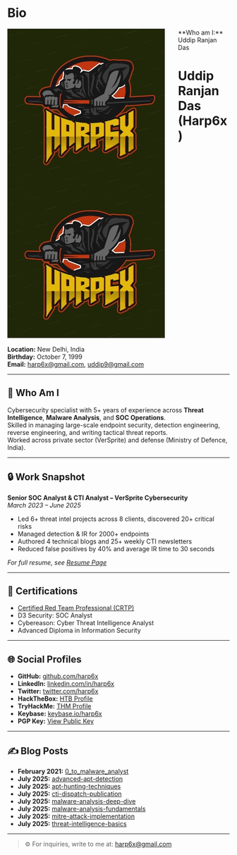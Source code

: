 

# Bio

<img style="padding-right: 30px;" align="left" src="assets/images/harp6.jpeg">
**Who am I:** Uddip Ranjan Das		

# Uddip Ranjan Das (Harp6x)

![Profile Picture](assets/images/harp6.jpeg)

**Location:** New Delhi, India  
**Birthday:** October 7, 1999  
**Email:** [harp6x@gmail.com](mailto:harp6x@gmail.com), [uddip9@gmail.com](mailto:uddip9@gmail.com)

---

## 💼 Who Am I

Cybersecurity specialist with 5+ years of experience across **Threat Intelligence**, **Malware Analysis**, and **SOC Operations**.  
Skilled in managing large-scale endpoint security, detection engineering, reverse engineering, and writing tactical threat reports.  
Worked across private sector (VerSprite) and defense (Ministry of Defence, India).

---

## 🔒 Work Snapshot

**Senior SOC Analyst & CTI Analyst – VerSprite Cybersecurity**  
_March 2023 – June 2025_  
- Led 6+ threat intel projects across 8 clients, discovered 20+ critical risks  
- Managed detection & IR for 2000+ endpoints  
- Authored 4 technical blogs and 25+ weekly CTI newsletters  
- Reduced false positives by 40% and average IR time to 30 seconds

_For full resume, see [Resume Page](resume.html)_

---

## 📜 Certifications

- [Certified Red Team Professional (CRTP)](https://www.credential.net/f86a21bc-8852-4c4f-a6d8-d2b32f1c995a)
- D3 Security: SOC Analyst
- Cybereason: Cyber Threat Intelligence Analyst
- Advanced Diploma in Information Security

---

## 🌐 Social Profiles

- **GitHub:** [github.com/harp6x](https://github.com/harp6x)  
- **LinkedIn:** [linkedin.com/in/harp6x](https://www.linkedin.com/in/harp6x)  
- **Twitter:** [twitter.com/harp6x](https://twitter.com/harp6x)  
- **HackTheBox:** [HTB Profile](https://app.hackthebox.com/users/349193)  
- **TryHackMe:** [THM Profile](https://tryhackme.com/p/Harp6x)  
- **Keybase:** [keybase.io/harp6x](https://keybase.io/harp6x)  
- **PGP Key:** [View Public Key](https://raw.githubusercontent.com/harp6x/harp6x.github.io/master/harp6x%20PGP%20Public%20Key.asc)

---

## ✍️ Blog Posts

- **February 2021:** [0_to_malware_analyst](posts/0_to_malware_analyst.md)
- **July 2025:** [advanced-apt-detection](posts/advanced-apt-detection.md)
- **July 2025:** [apt-hunting-techniques](posts/apt-hunting-techniques.md)
- **July 2025:** [cti-dispatch-publication](posts/cti-dispatch-publication.md)
- **July 2025:** [malware-analysis-deep-dive](posts/malware-analysis-deep-dive.md)
- **July 2025:** [malware-analysis-fundamentals](posts/malware-analysis-fundamentals.md)
- **July 2025:** [mitre-attack-implementation](posts/mitre-attack-implementation.md)
- **July 2025:** [threat-intelligence-basics](posts/threat-intelligence-basics.md)

---

> ⚙️ For inquiries, write to me at: [harp6x@gmail.com](mailto:harp6x@gmail.com)
